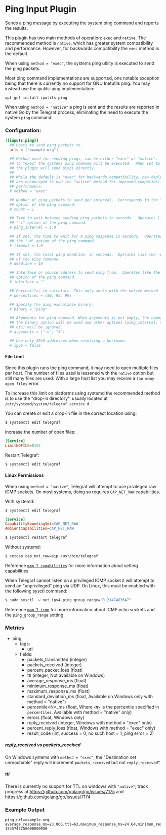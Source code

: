 # Ping Input Plugin

Sends a ping message by executing the system ping command and reports the results.

This plugin has two main methods of operation: `exec` and `native`.  The
recommended method is `native`, which has greater system compatibility and
performance.  However, for backwards compatibility the `exec` method is the
default.

When using `method = "exec"`, the systems ping utility is executed to send the
ping packets.

Most ping command implementations are supported, one notable exception being
that there is currently no support for GNU Inetutils ping.  You may instead use
the iputils-ping implementation:
```
apt-get install iputils-ping
```

When using `method = "native"` a ping is sent and the results are reported in
native Go by the Telegraf process, eliminating the need to execute the system
`ping` command.

### Configuration:

```toml
[[inputs.ping]]
  ## Hosts to send ping packets to.
  urls = ["example.org"]

  ## Method used for sending pings, can be either "exec" or "native".  When set
  ## to "exec" the systems ping command will be executed.  When set to "native"
  ## the plugin will send pings directly.
  ##
  ## While the default is "exec" for backwards compatibility, new deployments
  ## are encouraged to use the "native" method for improved compatibility and
  ## performance.
  # method = "exec"

  ## Number of ping packets to send per interval.  Corresponds to the "-c"
  ## option of the ping command.
  # count = 1

  ## Time to wait between sending ping packets in seconds.  Operates like the
  ## "-i" option of the ping command.
  # ping_interval = 1.0

  ## If set, the time to wait for a ping response in seconds.  Operates like
  ## the "-W" option of the ping command.
  # timeout = 1.0

  ## If set, the total ping deadline, in seconds.  Operates like the -w option
  ## of the ping command.
  # deadline = 10

  ## Interface or source address to send ping from.  Operates like the -I or -S
  ## option of the ping command.
  # interface = ""

  ## Percentiles to calculate. This only works with the native method.
  # percentiles = [50, 95, 99]

  ## Specify the ping executable binary.
  # binary = "ping"

  ## Arguments for ping command. When arguments is not empty, the command from
  ## the binary option will be used and other options (ping_interval, timeout,
  ## etc) will be ignored.
  # arguments = ["-c", "3"]

  ## Use only IPv6 addresses when resolving a hostname.
  # ipv6 = false
```

#### File Limit

Since this plugin runs the ping command, it may need to open multiple files per
host.  The number of files used is lessened with the `native` option but still
many files are used.  With a large host list you may receive a `too many open
files` error.

To increase this limit on platforms using systemd the recommended method is to
use the "drop-in directory", usually located at
`/etc/systemd/system/telegraf.service.d`.

You can create or edit a drop-in file in the correct location using:
```sh
$ systemctl edit telegraf
```

Increase the number of open files:
```ini
[Service]
LimitNOFILE=8192
```

Restart Telegraf:
```sh
$ systemctl edit telegraf
```

#### Linux Permissions

When using `method = "native"`, Telegraf will attempt to use privileged raw
ICMP sockets.  On most systems, doing so requires `CAP_NET_RAW` capabilities.

With systemd:
```sh
$ systemctl edit telegraf
```
```ini
[Service]
CapabilityBoundingSet=CAP_NET_RAW
AmbientCapabilities=CAP_NET_RAW
```
```sh
$ systemctl restart telegraf
```

Without systemd:
```sh
$ setcap cap_net_raw=eip /usr/bin/telegraf
```

Reference [`man 7 capabilities`][man 7 capabilities] for more information about
setting capabilities.

[man 7 capabilities]: http://man7.org/linux/man-pages/man7/capabilities.7.html

When Telegraf cannot listen on a privileged ICMP socket it will attempt to send an "unprivileged" ping via UDP. On Linux, this must be enabled with the following sysctl command:
```sh
$ sudo sysctl -w net.ipv4.ping_group_range="0 2147483647"
```

Reference [`man 7 icmp`][man 7 icmp] for more information about ICMP echo
sockets and the `ping_group_range` setting.

[man 7 icmp]: http://man7.org/linux/man-pages/man7/icmp.7.html

### Metrics

- ping
  - tags:
    - url
  - fields:
    - packets_transmitted (integer)
    - packets_received (integer)
    - percent_packet_loss (float)
    - ttl (integer, Not available on Windows)
    - average_response_ms (float)
    - minimum_response_ms (float)
    - maximum_response_ms (float)
    - standard_deviation_ms (float, Available on Windows only with method = "native")
    - percentile\<N\>_ms (float, Where `<N>` is the percentile specified in `percentiles`. Available with method = "native" only)
    - errors (float, Windows only)
    - reply_received (integer, Windows with method = "exec" only)
    - percent_reply_loss (float, Windows with method = "exec" only)
    - result_code (int, success = 0, no such host = 1, ping error = 2)

##### reply_received vs packets_received

On Windows systems with `method = "exec"`, the "Destination net unreachable" reply will increment `packets_received` but not `reply_received`*.

##### ttl

There is currently no support for TTL on windows with `"native"`; track
progress at https://github.com/golang/go/issues/7175 and
https://github.com/golang/go/issues/7174


### Example Output

```
ping,url=example.org average_response_ms=23.066,ttl=63,maximum_response_ms=24.64,minimum_response_ms=22.451,packets_received=5i,packets_transmitted=5i,percent_packet_loss=0,result_code=0i,standard_deviation_ms=0.809 1535747258000000000
```
